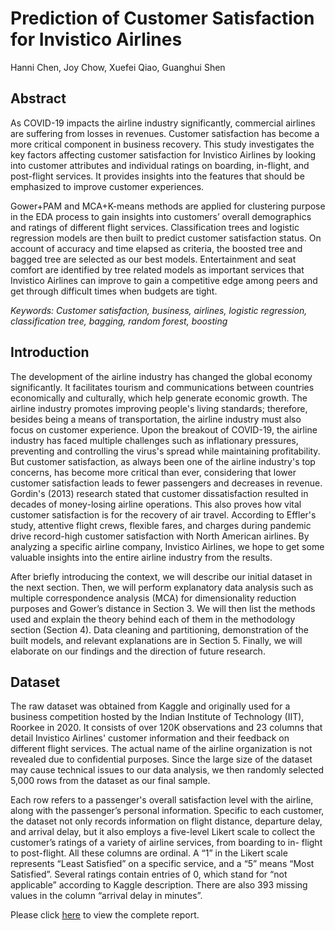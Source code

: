 # Prediction of Customer Satisfaction for Invistico Airlines
Hanni Chen, Joy Chow, Xuefei Qiao, Guanghui Shen

## Abstract
As COVID-19 impacts the airline industry significantly, commercial airlines are suffering from losses in revenues. Customer satisfaction has become a more critical component in business recovery. This study investigates the key factors affecting customer satisfaction for Invistico Airlines by looking into customer attributes and individual ratings on boarding, in-flight, and post-flight services. It provides insights into the features that should be emphasized to improve customer experiences.

Gower+PAM and MCA+K-means methods are applied for clustering purpose in the EDA process to gain insights into customers’ overall demographics and ratings of different flight services. Classification trees and logistic regression models are then built to predict customer satisfaction status. On account of accuracy and time elapsed as criteria, the boosted tree and bagged tree are selected as our best models. Entertainment and seat comfort are identified by tree related models as important services that Invistico Airlines can improve to gain a competitive edge among peers and get through difficult times when budgets are tight.

*Keywords: Customer satisfaction, business, airlines, logistic regression, classification tree, bagging, random forest, boosting*

## Introduction
The development of the airline industry has changed the global economy significantly. It facilitates tourism and communications between countries economically and culturally, which help generate economic growth. The airline industry promotes improving people's living standards; therefore, besides being a means of transportation, the airline industry must also focus on customer experience. Upon the breakout of COVID-19, the airline industry has faced multiple challenges such as inflationary pressures, preventing and controlling the virus's spread while maintaining profitability. But customer satisfaction, as always been one of the airline industry's top concerns, has become more critical than ever, considering that lower customer satisfaction leads to fewer passengers and decreases in revenue. Gordin's (2013) research stated that customer dissatisfaction resulted in decades of money-losing airline operations. This also proves how vital customer satisfaction is for the recovery of air travel. According to Effler's study, attentive flight crews, flexible fares, and charges during pandemic drive record-high customer satisfaction with North American airlines. By analyzing a specific airline company, Invistico Airlines, we hope to get some valuable insights into the entire airline industry from the results.

After briefly introducing the context, we will describe our initial dataset in the next section. Then, we will perform explanatory data analysis such as multiple correspondence
analysis (MCA) for dimensionality reduction purposes and Gower’s distance in Section 3. We will then list the methods used and explain the theory behind each of them in the methodology section (Section 4). Data cleaning and partitioning, demonstration of the built models, and relevant explanations are in Section 5. Finally, we will elaborate on our findings and the direction of future research.

## Dataset
The raw dataset was obtained from Kaggle and originally used for a business competition hosted by the Indian Institute of Technology (IIT), Roorkee in 2020. It consists of over 120K observations and 23 columns that detail Invistico Airlines' customer information and their feedback on different flight services. The actual name of the airline organization is not revealed due to confidential purposes. Since the large size of the dataset may cause technical issues to our data analysis, we then randomly selected 5,000 rows from the dataset as our final sample.

Each row refers to a passenger's overall satisfaction level with the airline, along with the passenger’s personal information. Specific to each customer, the dataset not only records information on flight distance, departure delay, and arrival delay, but it also employs a five-level Likert scale to collect the customer’s ratings of a variety of airline services, from boarding to in- flight to post-flight. All these columns are ordinal. A “1” in the Likert scale represents “Least Satisfied” on a specific service, and a “5” means “Most Satisfied”. Several ratings contain entries of 0, which stand for “not applicable” according to Kaggle description. There are also 393 missing values in the column “arrival delay in minutes”.

Please click [here](https://github.com/xqiao123/Time_Series_Analysis_on_Climate_Change/blob/main/Report.pdf) to view the complete report.
